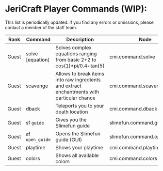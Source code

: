 # JeriCraft Player Commands (WIP):

This list is periodically updated. If you find any errors or omissions, please contact a member of the staff team.

| Rank  | Command          | Description                                                                                | Node                        |
|-------|------------------|--------------------------------------------------------------------------------------------|-----------------------------|
| Guest | solve [equation] | Solves complex equations ranging from basic 2+2 to cos(1)*pi/0.4+tan(5)                    | cmi.command.solve           |
| Guest | scavenge         | Allows to break items into raw ingredients and extract enchantments with particular chance | cmi.command.scavenge        |
| Guest | dback            | Teleports you to your death location                                                       | cmi.command.dback           |
| Guest | sf `guide`       | Gives you the Slimefun guide                                                               | slimefun.command.guide      |
| Guest | sf `open_guide`  | Opens the Slimefun guide (GUI)                                                             | slimefun.command.open_guide |
| Guest | playtime         | Shows your playtime                                                                        | cmi.command.playtime        |
| Guest | colors           | Shows all available colors                                                                 | cmi.command.colors          |